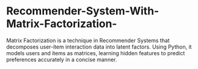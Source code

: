 # Recommender-System-With-Matrix-Factorization-
Matrix Factorization is a technique in Recommender Systems that decomposes user-item interaction data into latent factors. Using Python, it models users and items as matrices, learning hidden features to predict preferences accurately in a concise manner.
